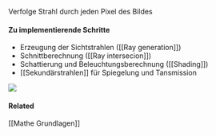 Verfolge Strahl durch jeden Pixel des Bildes

#### Zu implementierende Schritte
- Erzeugung der Sichtstrahlen ([[Ray generation]])
- Schnittberechnung ([[Ray intersecion]]) 
- Schattierung und Beleuchtungsberechnung ([[Shading]])
- [[Sekundärstrahlen]] für Spiegelung und Tansmission



![](whitted-style.png)





#### Related
[[Mathe Grundlagen]]